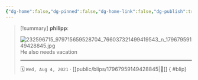 ```yaml
---
{"dg-home":false,"dg-pinned":false,"dg-home-link":false,"dg-publish":true,"tags":["dgblip"],"disabled rules":["yaml-title","yaml-title-alias","file-name-heading"],"title":"philipp on instagram @ 2021-08-04","created-date":"2021-08-04T13:00:00","updated-date":"2025-05-02T17:43:08","dg-path":"blips/17967959149428845.md","permalink":"/blips/17967959149428845/","dgPassFrontmatter":true}
---
```


> [!summary] **philipp**:
>
> ![232596715_979715659528704_766037321499419543_n_17967959149428845.jpg](/img/user/attachments/232596715_979715659528704_766037321499419543_n_17967959149428845.jpg)
> He also needs vacation
> - - -
>
> 🗓️ `Wed, Aug 4, 2021` · [[public/blips/17967959149428845\|🔗]]
{ #blip}

